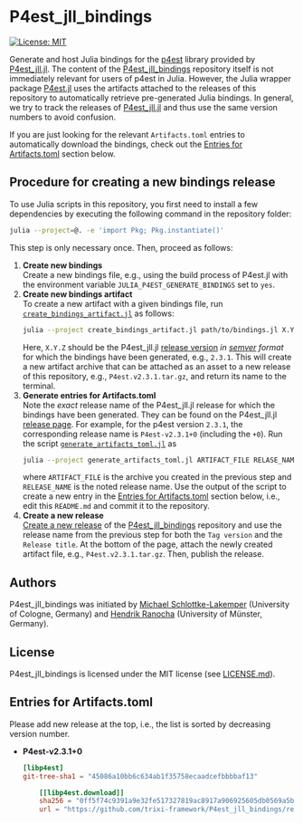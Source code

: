 # P4est_jll_bindings

[![License: MIT](https://img.shields.io/badge/License-MIT-success.svg)](https://opensource.org/licenses/MIT)

Generate and host Julia bindings for the
[p4est](https://github.com/cburstedde/p4est) library provided by
[P4est_jll.jl](https://github.com/JuliaBinaryWrappers/P4est_jll.jl).
The content of the
[P4est_jll_bindings](https://github.com/trixi-framework/P4est_jll_bindings)
repository itself is not immediately relevant for users of p4est in Julia. However,
the Julia wrapper package
[P4est.jl](https://github.com/trixi-framework/P4est.jl) uses the artifacts
attached to the releases of this repository to automatically retrieve
pre-generated Julia bindings. In general, we try to track the releases of
[P4est_jll.jl](https://github.com/JuliaBinaryWrappers/P4est_jll.jl) and thus use
the same version numbers to avoid confusion.

If you are just looking for the relevant `Artifacts.toml` entries to
automatically download the bindings, check out the
[Entries for Artifacts.toml](#entries-for-artifactstoml) section below.


## Procedure for creating a new bindings release
To use Julia scripts in this repository, you first need to install a few
dependencies by executing the following command in the repository folder:
```bash
julia --project=@. -e 'import Pkg; Pkg.instantiate()'
```
This step is only necessary once. Then, proceed as follows:

1. **Create new bindings**  
   Create a new bindings file, e.g., using the build process of P4est.jl with
   the environment variable `JULIA_P4EST_GENERATE_BINDINGS` set to `yes`.
2. **Create new bindings artifact**  
   To create a new artifact with a given bindings file, run
   [`create_bindings_artifact.jl`](create_bindings_artifact.jl) as follows:
   ```bash
   julia --project create_bindings_artifact.jl path/to/bindings.jl X.Y.Z
   ```
   Here, `X.Y.Z` should be the P4est_jll.jl
   [release version](https://github.com/JuliaBinaryWrappers/P4est_jll.jl/releases)
   *in [semver](https://semver.org) format* for which the bindings have been
   generated, e.g., `2.3.1`. This will create a new artifact archive that can be
   attached as an asset to a new release of this repository, e.g., `P4est.v2.3.1.tar.gz`,
   and return its name to the terminal.
3. **Generate entries for Artifacts.toml**  
   Note the *exact* release name of the P4est_jll.jl release for which the
   bindings have been generated. They can be found on the P4est_jll.jl
   [release page](https://github.com/JuliaBinaryWrappers/P4est_jll.jl/releases).
   For example, for the p4est version `2.3.1`, the corresponding release name
   is `P4est-v2.3.1+0` (including the `+0`).  Run the script
   [`generate_artifacts_toml.jl`](generate_artifacts_toml.jl) as
   ```bash
   julia --project generate_artifacts_toml.jl ARTIFACT_FILE RELASE_NAME
   ```
   where `ARTIFACT_FILE` is the archive you created in the previous step and
   `RELEASE_NAME` is the noted release name. Use the output of the script to
   create a new entry in the
   [Entries for Artifacts.toml](#entries-for-artifactstoml) section below, i.e.,
   edit this `README.md` and commit it to the repository.
4. **Create a new release**  
   [Create a new release](https://github.com/trixi-framework/P4est_jll_bindings/releases/new)
   of the
   [P4est_jll_bindings](https://github.com/trixi-framework/P4est_jll_bindings)
   repository and use the release name from the previous step for both the `Tag
   version` and the `Release title`. At the bottom of the page, attach the newly
   created artifact file, e.g., `P4est.v2.3.1.tar.gz`. Then, publish the
   release.


## Authors
P4est_jll_bindings was initiated by
[Michael Schlottke-Lakemper](https://www.mi.uni-koeln.de/NumSim/schlottke-lakemper)
(University of Cologne, Germany) and
[Hendrik Ranocha](https://ranocha.de) (University of Münster, Germany).


## License
P4est_jll_bindings is licensed under the MIT license (see [LICENSE.md](LICENSE.md)).


## Entries for Artifacts.toml
Please add new release at the top, i.e., the list is sorted by decreasing
version number.

* **P4est-v2.3.1+0**
  ```toml
  [libp4est]
  git-tree-sha1 = "45086a10bb6c634ab1f35758ecaadcefbbbbaf13"

      [[libp4est.download]]
      sha256 = "0ff5f74c9391a9e32fe517327819ac8917a906925605db0569a5beca7b45bcb8"
      url = "https://github.com/trixi-framework/P4est_jll_bindings/releases/download/P4est-v2.3.1+0/P4est.v2.3.1.tar.gz"
  ```
